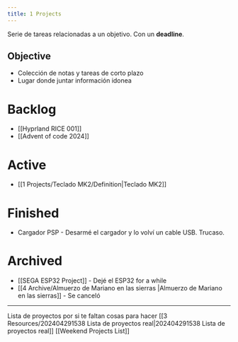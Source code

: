 ```yaml
---
title: 1 Projects
---
```


Serie de tareas relacionadas a un objetivo. Con un **deadline**.

## Objective

- Colección de notas y tareas de corto plazo
- Lugar donde juntar información idonea

# Backlog

- [[Hyprland RICE 001]]
- [[Advent of code 2024]]

# Active

- [[1 Projects/Teclado MK2/Definition|Teclado MK2]]

# Finished

- Cargador PSP - Desarmé el cargador y lo volví un cable USB. Trucaso.

# Archived

- [[SEGA ESP32 Project]] - Dejé el ESP32 for a while
- [[4 Archive/Almuerzo de Mariano en las sierras |Almuerzo de Mariano en las sierras]] - Se canceló


---

Lista de proyectos por si te faltan cosas para hacer
[[3 Resources/202404291538 Lista de proyectos real|202404291538 Lista de proyectos real]]
[[Weekend Projects List]]
